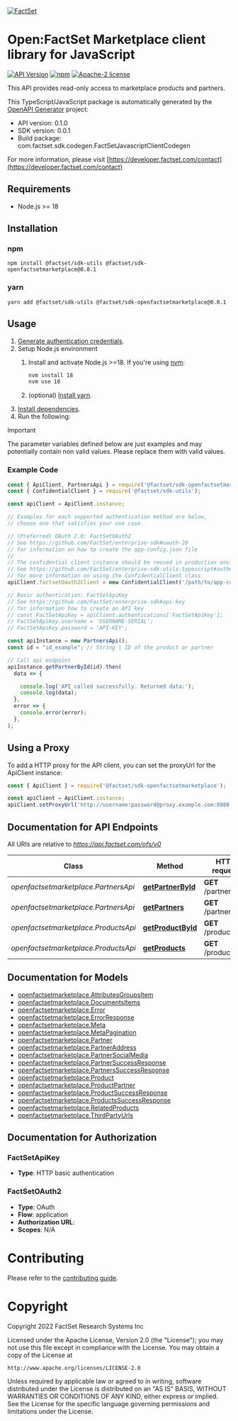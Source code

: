 [![FactSet](https://raw.githubusercontent.com/factset/enterprise-sdk/main/docs/images/factset-logo.svg)](https://www.factset.com)

# Open:FactSet Marketplace client library for JavaScript

[![API Version](https://img.shields.io/badge/api-v0.1.0-blue)](https://developer.factset.com/api-catalog/openfactset-marketplace-api)
[![npm](https://img.shields.io/badge/npm-v0.0.1-orange)](https://www.npmjs.com/package/@factset/sdk-openfactsetmarketplace/v/0.0.1)
[![Apache-2 license](https://img.shields.io/badge/license-Apache2-brightgreen.svg)](https://www.apache.org/licenses/LICENSE-2.0)

This API provides read-only access to marketplace products and partners.

This TypeScript/JavaScript package is automatically generated by the [OpenAPI Generator](https://openapi-generator.tech) project:

- API version: 0.1.0
- SDK version: 0.0.1
- Build package: com.factset.sdk.codegen.FactSetJavascriptClientCodegen

For more information, please visit [https://developer.factset.com/contact](https://developer.factset.com/contact)

## Requirements

* Node.js >= 18

## Installation

### npm

```shell
npm install @factset/sdk-utils @factset/sdk-openfactsetmarketplace@0.0.1
```

### yarn

```shell
yarn add @factset/sdk-utils @factset/sdk-openfactsetmarketplace@0.0.1
```

## Usage

1. [Generate authentication credentials](../../../../README.md#authentication).
2. Setup Node.js environment
   1. Install and activate Node.js >=18. If you're using [nvm](https://github.com/nvm-sh/nvm):

      ```sh
      nvm install 18
      nvm use 18
      ```

   2. (optional) [Install yarn](https://yarnpkg.com/getting-started/install).
3. [Install dependencies](#installation).
4. Run the following:

> [!IMPORTANT]
> The parameter variables defined below are just examples and may potentially contain non valid values. Please replace them with valid values.

### Example Code


```javascript
const { ApiClient, PartnersApi } = require('@factset/sdk-openfactsetmarketplace');
const { ConfidentialClient } = require('@factset/sdk-utils');

const apiClient = ApiClient.instance;

// Examples for each supported authentication method are below,
// choose one that satisfies your use case.

// (Preferred) OAuth 2.0: FactSetOAuth2
// See https://github.com/FactSet/enterprise-sdk#oauth-20
// for information on how to create the app-config.json file
//
// The confidential client instance should be reused in production environments.
// See https://github.com/FactSet/enterprise-sdk-utils-typescript#authentication
// for more information on using the ConfidentialClient class
apiClient.factsetOauth2Client = new ConfidentialClient('/path/to/app-config.json');

// Basic authentication: FactSetApiKey
// See https://github.com/FactSet/enterprise-sdk#api-key
// for information how to create an API key
// const FactSetApiKey = apiClient.authentications['FactSetApiKey'];
// FactSetApiKey.username = 'USERNAME-SERIAL';
// FactSetApiKey.password = 'API-KEY';

const apiInstance = new PartnersApi();
const id = "id_example"; // String | ID of the product or partner

// Call api endpoint
apiInstance.getPartnerById(id).then(
  data => {

    console.log('API called successfully. Returned data:');
    console.log(data);
  },
  error => {
    console.error(error);
  },
);

```


## Using a Proxy

To add a HTTP proxy for the API client, you can set the proxyUrl for the ApiClient instance:

```javascript
const { ApiClient } = require('@factset/sdk-openfactsetmarketplace');

const apiClient = ApiClient.instance;
apiClient.setProxyUrl('http://username:password@proxy.example.com:8080');
```

## Documentation for API Endpoints

All URIs are relative to *https://api.factset.com/ofs/v0*

Class | Method | HTTP request | Description
------------ | ------------- | ------------- | -------------
*openfactsetmarketplace.PartnersApi* | [**getPartnerById**](docs/PartnersApi.md#getPartnerById) | **GET** /partner/{id} | 
*openfactsetmarketplace.PartnersApi* | [**getPartners**](docs/PartnersApi.md#getPartners) | **GET** /partners | 
*openfactsetmarketplace.ProductsApi* | [**getProductById**](docs/ProductsApi.md#getProductById) | **GET** /product/{id} | 
*openfactsetmarketplace.ProductsApi* | [**getProducts**](docs/ProductsApi.md#getProducts) | **GET** /products | 


## Documentation for Models

 - [openfactsetmarketplace.AttributesGroupsItem](docs/AttributesGroupsItem.md)
 - [openfactsetmarketplace.DocumentsItems](docs/DocumentsItems.md)
 - [openfactsetmarketplace.Error](docs/Error.md)
 - [openfactsetmarketplace.ErrorResponse](docs/ErrorResponse.md)
 - [openfactsetmarketplace.Meta](docs/Meta.md)
 - [openfactsetmarketplace.MetaPagination](docs/MetaPagination.md)
 - [openfactsetmarketplace.Partner](docs/Partner.md)
 - [openfactsetmarketplace.PartnerAddress](docs/PartnerAddress.md)
 - [openfactsetmarketplace.PartnerSocialMedia](docs/PartnerSocialMedia.md)
 - [openfactsetmarketplace.PartnerSuccessResponse](docs/PartnerSuccessResponse.md)
 - [openfactsetmarketplace.PartnersSuccessResponse](docs/PartnersSuccessResponse.md)
 - [openfactsetmarketplace.Product](docs/Product.md)
 - [openfactsetmarketplace.ProductPartner](docs/ProductPartner.md)
 - [openfactsetmarketplace.ProductSuccessResponse](docs/ProductSuccessResponse.md)
 - [openfactsetmarketplace.ProductsSuccessResponse](docs/ProductsSuccessResponse.md)
 - [openfactsetmarketplace.RelatedProducts](docs/RelatedProducts.md)
 - [openfactsetmarketplace.ThirdPartyUrls](docs/ThirdPartyUrls.md)


## Documentation for Authorization



### FactSetApiKey

- **Type**: HTTP basic authentication



### FactSetOAuth2


- **Type**: OAuth
- **Flow**: application
- **Authorization URL**: 
- **Scopes**: N/A


# Contributing

Please refer to the [contributing guide](../../../../CONTRIBUTING.md).

# Copyright

Copyright 2022 FactSet Research Systems Inc

Licensed under the Apache License, Version 2.0 (the "License");
you may not use this file except in compliance with the License.
You may obtain a copy of the License at

    http://www.apache.org/licenses/LICENSE-2.0

Unless required by applicable law or agreed to in writing, software
distributed under the License is distributed on an "AS IS" BASIS,
WITHOUT WARRANTIES OR CONDITIONS OF ANY KIND, either express or implied.
See the License for the specific language governing permissions and
limitations under the License.
